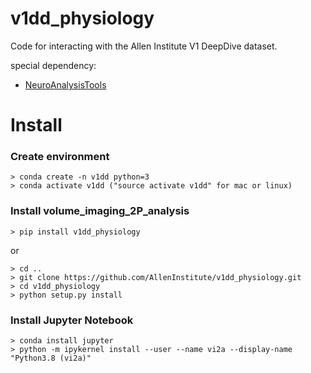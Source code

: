 # v1dd_physiology  
Code for interacting with the Allen Institute V1 DeepDive dataset.  
  
special dependency:
* [NeuroAnalysisTools](https://github.com/zhuangjun1981/NeuroAnalysisTools)  

# Install
### Create environment
```
> conda create -n v1dd python=3
> conda activate v1dd ("source activate v1dd" for mac or linux)
```

### Install volume_imaging_2P_analysis
```
> pip install v1dd_physiology
```  
  
or  

```
> cd ..
> git clone https://github.com/AllenInstitute/v1dd_physiology.git
> cd v1dd_physiology
> python setup.py install
``` 
  
### Install Jupyter Notebook
```
> conda install jupyter
> python -m ipykernel install --user --name vi2a --display-name "Python3.8 (vi2a)"
```